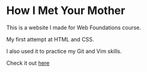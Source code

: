 # How I Met Your Mother 

This is a website I made for Web Foundations course.

My first attempt at HTML and CSS.

I also used it to practice my Git and Vim skills.

Check it out [here](https://himym.netlify.com)
